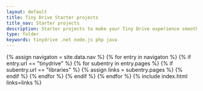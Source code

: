 ```yaml
---
layout: default
title: Tiny Drive Starter projects
title_nav: Starter projects
description: Starter projects to make your Tiny Drive experience smooth with the technologies you use.
type: folder
keywords: tinydrive .net node.js php java
---
```


{% assign navigaton = site.data.nav %}
{% for entry in navigaton %}
  {% if entry.url == "tinydrive" %}
    {% for subentry in entry.pages %}
      {% if subentry.url == "libraries" %}
        {% assign links = subentry.pages %}
      {% endif %}
    {% endfor %}
  {% endif %}
{% endfor %}
{% include index.html links=links %}
